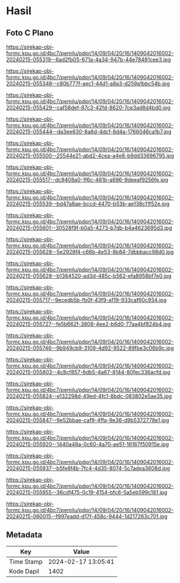 # Hasil

## Foto C Plano

https://sirekap-obj-formc.kpu.go.id/4bc7/pemilu/pdpr/14/09/04/20/16/1409042016002-20240215-055319--6ad2fb05-671a-4a34-947b-44e78481cee3.jpg

https://sirekap-obj-formc.kpu.go.id/4bc7/pemilu/pdpr/14/09/04/20/16/1409042016002-20240215-055348--c80b777f-aec1-44d1-a8a3-d259a1bbc54b.jpg

https://sirekap-obj-formc.kpu.go.id/4bc7/pemilu/pdpr/14/09/04/20/16/1409042016002-20240215-055429--caf58def-87c3-42fd-8620-7ce3ad8d4bd0.jpg

https://sirekap-obj-formc.kpu.go.id/4bc7/pemilu/pdpr/14/09/04/20/16/1409042016002-20240215-055444--da3ee630-8a8d-4dcf-8d4a-1766046ca1b7.jpg

https://sirekap-obj-formc.kpu.go.id/4bc7/pemilu/pdpr/14/09/04/20/16/1409042016002-20240215-055500--25544e21-abd2-4cea-a4e8-b9dd33696795.jpg

https://sirekap-obj-formc.kpu.go.id/4bc7/pemilu/pdpr/14/09/04/20/16/1409042016002-20240215-055517--dc9408a0-1f6c-481b-a696-9deeaf9256fe.jpg

https://sirekap-obj-formc.kpu.go.id/4bc7/pemilu/pdpr/14/09/04/20/16/1409042016002-20240215-055539--bd47a8ae-bccd-4470-b53b-ae138c11f52e.jpg

https://sirekap-obj-formc.kpu.go.id/4bc7/pemilu/pdpr/14/09/04/20/16/1409042016002-20240215-055601--30528f9f-b0a5-4273-b7db-b4a4623695d3.jpg

https://sirekap-obj-formc.kpu.go.id/4bc7/pemilu/pdpr/14/09/04/20/16/1409042016002-20240215-055628--5e2928f4-c66b-4e53-8b84-7dbbbacc98d0.jpg

https://sirekap-obj-formc.kpu.go.id/4bc7/pemilu/pdpr/14/09/04/20/16/1409042016002-20240215-055628--b1364520-ad3d-485c-b562-efa8958bf7e0.jpg

https://sirekap-obj-formc.kpu.go.id/4bc7/pemilu/pdpr/14/09/04/20/16/1409042016002-20240215-055717--9ecedb5b-fb0f-43f9-a119-933caf60c934.jpg

https://sirekap-obj-formc.kpu.go.id/4bc7/pemilu/pdpr/14/09/04/20/16/1409042016002-20240215-055727--fe5b662f-3808-4ee2-b6d0-77aa4bf824b4.jpg

https://sirekap-obj-formc.kpu.go.id/4bc7/pemilu/pdpr/14/09/04/20/16/1409042016002-20240215-055746--9b949cb9-3109-4d92-9522-89fbe3c06b9c.jpg

https://sirekap-obj-formc.kpu.go.id/4bc7/pemilu/pdpr/14/09/04/20/16/1409042016002-20240215-055803--4c8cf857-6db5-4a67-8144-80fec336acfd.jpg

https://sirekap-obj-formc.kpu.go.id/4bc7/pemilu/pdpr/14/09/04/20/16/1409042016002-20240215-055824--e132298d-49ed-4fc1-8bdc-083802e5ae35.jpg

https://sirekap-obj-formc.kpu.go.id/4bc7/pemilu/pdpr/14/09/04/20/16/1409042016002-20240215-055847--9e52bbae-caf9-4ffa-9e36-d9b5372778e1.jpg

https://sirekap-obj-formc.kpu.go.id/4bc7/pemilu/pdpr/14/09/04/20/16/1409042016002-20240215-055920--1440a48a-0c60-4a70-ae51-16167f50915e.jpg

https://sirekap-obj-formc.kpu.go.id/4bc7/pemilu/pdpr/14/09/04/20/16/1409042016002-20240215-055937--b5fe8f4b-7fc4-4d35-8074-5c7adea3608d.jpg

https://sirekap-obj-formc.kpu.go.id/4bc7/pemilu/pdpr/14/09/04/20/16/1409042016002-20240215-055955--36cdf475-0c19-4154-bfc6-5a5eb599c181.jpg

https://sirekap-obj-formc.kpu.go.id/4bc7/pemilu/pdpr/14/09/04/20/16/1409042016002-20240215-060015--f997eadd-d17f-458c-9444-1d217263c701.jpg


## Metadata

| Key        | Value               |
| ---------- | ------------------- |
| Time Stamp | 2024-02-17 13:05:41 |
| Kode Dapil | 1402                |



